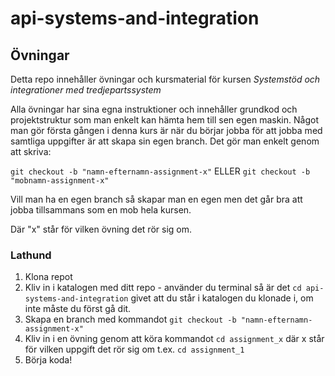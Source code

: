 # api-systems-and-integration

## Övningar

Detta repo innehåller övningar och kursmaterial för kursen *Systemstöd och integrationer med tredjepartssystem*

Alla övningar har sina egna instruktioner och innehåller grundkod och projektstruktur som man enkelt kan hämta hem till sen egen maskin.
Något man gör första gången i denna kurs är när du börjar jobba för att jobba med samtliga uppgifter är att skapa sin egen branch. Det gör man enkelt genom att skriva:

`git checkout -b "namn-efternamn-assignment-x"` ELLER `git checkout -b "mobnamn-assignment-x"`

Vill man ha en egen branch så skapar man en egen men det går bra att jobba tillsammans som en mob hela kursen.

Där "x" står för vilken övning det rör sig om.

### Lathund

1. Klona repot
2. Kliv in i katalogen med ditt repo - använder du terminal så är det `cd api-systems-and-integration` givet att du står i katalogen du klonade i, om inte måste du först gå dit.
3. Skapa en branch med kommandot `git checkout -b "namn-efternamn-assignment-x"`
4. Kliv in i en övning genom att köra kommandot `cd assignment_x` där x står för vilken uppgift det rör sig om t.ex. `cd assignment_1`
5. Börja koda!

